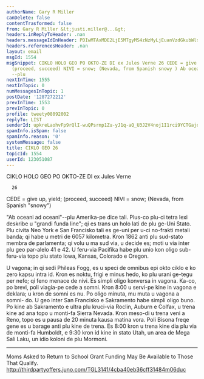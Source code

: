 ```yaml
---
authorName: Gary R Miller
canDelete: false
contentTrasformed: false
from: Gary R Miller &lt;justi.miller@...&gt;
headers.inReplyToHeader: .nan
headers.messageIdInHeader: PDIwMTAxMDE2LjE5MTgyMS4zNzMyLjEuanVzdGkubWlsbGVyQGp1bm8uY29tPg==
headers.referencesHeader: .nan
layout: email
msgId: 1554
msgSnippet: CIKLO HOLO GEO PO OKTO-ZE DI ex Jules Verne 26 CEDE = give up, yield;
  (proceed, succeed) NIVI = snow; (Nevada, from Spanish snowy ) Ab oceani ad oceani
  --plu
nextInTime: 1555
nextInTopic: 0
numMessagesInTopic: 1
postDate: '1287272212'
prevInTime: 1553
prevInTopic: 0
profile: tweety08092002
replyTo: LIST
senderId: upkreLaohvFp9rQlI-wuQPsrmp1Zu-yJ1q-aQ_U3J2V4noj1I1rci9YCTGajqty53Ake0IfuyIfEyrnwf4w1GAwX8twZM82COBTitQ
spamInfo.isSpam: false
spamInfo.reason: '0'
systemMessage: false
title: CIKLO GEO 26
topicId: 1554
userId: 123051087
---
```


 CIKLO HOLO GEO PO OKTO-ZE DI
 ex Jules Verne

      26

CEDE = give up, yield; (proceed, succeed)
NIVI = snow; (Nevada, from Spanish "snowy")

"Ab oceani ad oceani"--plu Amerika-pe dice tali.  Plus-co plu-ci
tetra lexi deskribe u "grandi funda line"; qi es trans un holo
lati de plu ge-Uni Stato.  Plu civita Neo York e San Francisko
tali es ge-uni per u-ci no-frakti metali banda; qi habe u metri
de 6057 kilometra.  Kron 1862 anti plu sud-stato membra de
parlamenta; qi volu u ma sud via, u decide es; moti u via inter
plu geo par-alelo 41 e 42.  U feru-via Pacifika habe plu unio kon
oligo sub-feru-via topo plu stato Iowa, Kansas, Colorado e
Oregon.

U vagona; in qi sedi Phileas Fogg, es u speci de omnibus epi okto
ciklo e ko zero kapsu intra id.  Kron es noktu, frigi e minus
hedo, ko plu urani ge-tegu per nefo; qi feno menace de nivi.  Es
simpli oligo konversa in vagona.  Ka-co, po brevi, poli viagia-pe
cede a somni.  Kron 8:00 u servi-pe kine in vagona e deklara; u
kron de somni es nu.  Po oligo minuta, mu muta u vagona a somni-
do.  U geo inter San Francisko e Sakramento habe simpli oligo
buno.  Po kine ab Sakramento e ultra plu kruci-via Roclin, Auburn
e Colfax, u trena kine ad ana topo u monti-fa Sierra Nevada.
Kron meso-di u trena veni a Reno, topo es u pausa de 20 minuta
kausa matina vora.  Poli Bisona freqe gene es u barage anti plu
kine de trena.  Es 8:00 kron u trena kine dia plu via de monti-fa
Humboldt, e 9:30 kron id kine in stato Utah, un area de Mega Sali
Laku, un idio koloni de plu Mormoni.
____________________________________________________________
Moms Asked to Return to School
Grant Funding May Be Available to Those That Qualify.
http://thirdpartyoffers.juno.com/TGL3141/4cba40eb36cff31484m06duc

